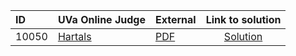 | ID | UVa Online Judge | External | Link to solution |
|:---|:---|:---|:---:|
| 10050 | [Hartals](https://onlinejudge.org/index.php?option=com_onlinejudge&Itemid=8&category=623&page=show_problem&problem=991) | [PDF](https://onlinejudge.org/external/100/10050.pdf) | [Solution](https://github.com/versenyi98/uva-solutions/tree/main/solutions/10050%20-%20Hartals)|
